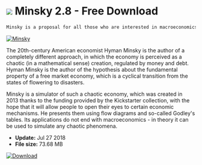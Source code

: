 # ![](https://cdn.softexe.net/static/icon/d/minsky-9987.png) Minsky 2.8 - Free Download

```sh
Minsky is a proposal for all those who are interested in macroeconomics, and do not fully believe in neoclassical economic models, with their well-informed rational agents, operating in unchanging reality and ignoring the dialectical nature of money, debt and the banking system.
```
[![Minsky](https://gallery.dpcdn.pl/imgc/Tools/48956/g_-_420x350_1.5_-_x20140329180242_0.jpg)](https://softexe.net/win/hobbies-lifestyle/other/minsky:aahg.html)

The 20th-century American economist Hyman Minsky is the author of a completely different approach, in which the economy is perceived as a chaotic (in a mathematical sense) creation, regulated by money and debt. Hyman Minsky is the author of the hypothesis about the fundamental property of a free market economy, which is a cyclical transition from the states of flowering to disasters.
 
 Minsky is a simulator of such a chaotic economy, which was created in 2013 thanks to the funding provided by the Kickstarter collection, with the hope that it will allow people to open their eyes to certain economic mechanisms. He presents them using flow diagrams and so-called Godley's tables. Its applications do not end with macroeconomics - in theory it can be used to simulate any chaotic phenomena.


- **Update:** Jul 27 2018
- **File size:** 73.68 MB

[![Download](https://cdn.softexe.net/static/img/download.png)](https://softexe.net/win/hobbies-lifestyle/other/minsky:aahg.html)

